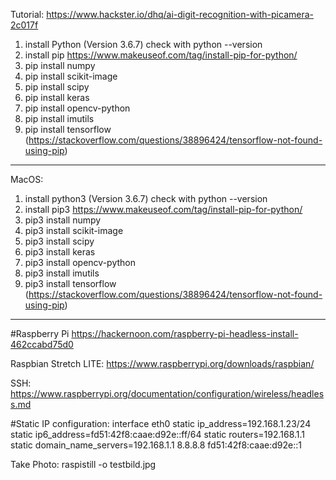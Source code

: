 Tutorial: https://www.hackster.io/dhq/ai-digit-recognition-with-picamera-2c017f 

1. install Python (Version 3.6.7) check with python --version
2. install pip https://www.makeuseof.com/tag/install-pip-for-python/
3. pip install numpy
4. pip install scikit-image
5. pip install scipy
6. pip install keras
7. pip install opencv-python
8. pip install imutils
9. pip install tensorflow (https://stackoverflow.com/questions/38896424/tensorflow-not-found-using-pip)

--------------
MacOS:

1. install python3 (Version 3.6.7) check with python --version
2. install pip3 https://www.makeuseof.com/tag/install-pip-for-python/
3. pip3 install numpy
4. pip3 install scikit-image
5. pip3 install scipy
6. pip3 install keras
7. pip3 install opencv-python
8. pip3 install imutils
9. pip3 install tensorflow (https://stackoverflow.com/questions/38896424/tensorflow-not-found-using-pip)

--------------
#Raspberry Pi
https://hackernoon.com/raspberry-pi-headless-install-462ccabd75d0

Raspbian Stretch LITE: https://www.raspberrypi.org/downloads/raspbian/

SSH: https://www.raspberrypi.org/documentation/configuration/wireless/headless.md

#Static IP configuration:
interface eth0
static ip_address=192.168.1.23/24
static ip6_address=fd51:42f8:caae:d92e::ff/64
static routers=192.168.1.1
static domain_name_servers=192.168.1.1 8.8.8.8 fd51:42f8:caae:d92e::1

Take Photo: raspistill -o testbild.jpg
